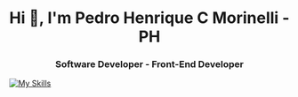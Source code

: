 <h1 align="center">Hi 👋, I'm Pedro Henrique C Morinelli - PH</h1>
<h3 align="center">Software Developer - Front-End Developer</h3>


 
[![My Skills](https://skillicons.dev/icons?i=js,html,css,nextjs,figma,github,typescript,react,redux)](https://skillicons.dev)